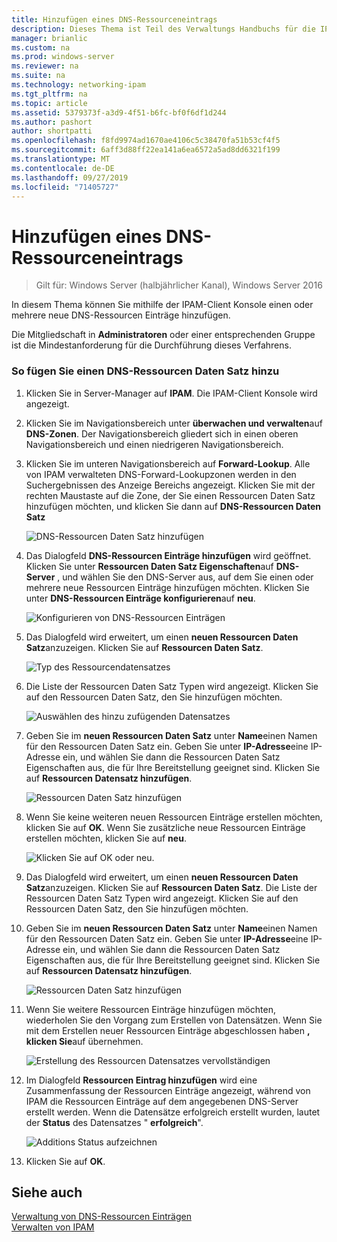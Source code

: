 ```yaml
---
title: Hinzufügen eines DNS-Ressourceneintrags
description: Dieses Thema ist Teil des Verwaltungs Handbuchs für die IP-Adressverwaltung (IPAM) in Windows Server 2016.
manager: brianlic
ms.custom: na
ms.prod: windows-server
ms.reviewer: na
ms.suite: na
ms.technology: networking-ipam
ms.tgt_pltfrm: na
ms.topic: article
ms.assetid: 5379373f-a3d9-4f51-b6fc-bf0f6df1d244
ms.author: pashort
author: shortpatti
ms.openlocfilehash: f8fd9974ad1670ae4106c5c38470fa51b53cf4f5
ms.sourcegitcommit: 6aff3d88ff22ea141a6ea6572a5ad8dd6321f199
ms.translationtype: MT
ms.contentlocale: de-DE
ms.lasthandoff: 09/27/2019
ms.locfileid: "71405727"
---
```

# <a name="add-a-dns-resource-record"></a>Hinzufügen eines DNS-Ressourceneintrags

>Gilt für: Windows Server (halbjährlicher Kanal), Windows Server 2016

In diesem Thema können Sie mithilfe der IPAM-Client Konsole einen oder mehrere neue DNS-Ressourcen Einträge hinzufügen.  
  
Die Mitgliedschaft in **Administratoren** oder einer entsprechenden Gruppe ist die Mindestanforderung für die Durchführung dieses Verfahrens.  
  
### <a name="to-add-a-dns-resource-record"></a>So fügen Sie einen DNS-Ressourcen Daten Satz hinzu  
  
1.  Klicken Sie in Server-Manager auf **IPAM**. Die IPAM-Client Konsole wird angezeigt.  
  
2.  Klicken Sie im Navigationsbereich unter **überwachen und verwalten**auf **DNS-Zonen**.  Der Navigationsbereich gliedert sich in einen oberen Navigationsbereich und einen niedrigeren Navigationsbereich.  
  
3.  Klicken Sie im unteren Navigationsbereich auf **Forward-Lookup**. Alle von IPAM verwalteten DNS-Forward-Lookupzonen werden in den Suchergebnissen des Anzeige Bereichs angezeigt. Klicken Sie mit der rechten Maustaste auf die Zone, der Sie einen Ressourcen Daten Satz hinzufügen möchten, und klicken Sie dann auf **DNS-Ressourcen Daten Satz**  
  
    ![DNS-Ressourcen Daten Satz hinzufügen](../../media/Add-a-DNS-Resource-Record/ipam_DNSrr_01.jpg)
  
4.  Das Dialogfeld **DNS-Ressourcen Einträge hinzufügen** wird geöffnet. Klicken Sie unter **Ressourcen Daten Satz Eigenschaften**auf **DNS-Server** , und wählen Sie den DNS-Server aus, auf dem Sie einen oder mehrere neue Ressourcen Einträge hinzufügen möchten. Klicken Sie unter **DNS-Ressourcen Einträge konfigurieren**auf **neu**.  
  
    ![Konfigurieren von DNS-Ressourcen Einträgen](../../media/Add-a-DNS-Resource-Record/ipam_DNSrr_02.jpg)  
  
5.  Das Dialogfeld wird erweitert, um einen **neuen Ressourcen Daten Satz**anzuzeigen. Klicken Sie auf **Ressourcen Daten Satz**.  
  
    ![Typ des Ressourcendatensatzes](../../media/Add-a-DNS-Resource-Record/ipam_DNSrr_03.jpg)  
  
6.  Die Liste der Ressourcen Daten Satz Typen wird angezeigt. Klicken Sie auf den Ressourcen Daten Satz, den Sie hinzufügen möchten.  
  
    ![Auswählen des hinzu zufügenden Datensatzes](../../media/Add-a-DNS-Resource-Record/ipam_DNSrr_04.jpg)  
  
7.  Geben Sie im **neuen Ressourcen Daten Satz** unter **Name**einen Namen für den Ressourcen Daten Satz ein. Geben Sie unter **IP-Adresse**eine IP-Adresse ein, und wählen Sie dann die Ressourcen Daten Satz Eigenschaften aus, die für Ihre Bereitstellung geeignet sind. Klicken Sie auf **Ressourcen Datensatz hinzufügen**.  
  
    ![Ressourcen Daten Satz hinzufügen](../../media/Add-a-DNS-Resource-Record/ipam_DNSrr_06.jpg)  
  
8.  Wenn Sie keine weiteren neuen Ressourcen Einträge erstellen möchten, klicken Sie auf **OK**. Wenn Sie zusätzliche neue Ressourcen Einträge erstellen möchten, klicken Sie auf **neu**.  
  
    ![Klicken Sie auf OK oder neu.](../../media/Add-a-DNS-Resource-Record/ipam_DNSrr_r2_01.jpg)
  
9. Das Dialogfeld wird erweitert, um einen **neuen Ressourcen Daten Satz**anzuzeigen. Klicken Sie auf **Ressourcen Daten Satz**. Die Liste der Ressourcen Daten Satz Typen wird angezeigt. Klicken Sie auf den Ressourcen Daten Satz, den Sie hinzufügen möchten.  
  
10. Geben Sie im **neuen Ressourcen Daten Satz** unter **Name**einen Namen für den Ressourcen Daten Satz ein. Geben Sie unter **IP-Adresse**eine IP-Adresse ein, und wählen Sie dann die Ressourcen Daten Satz Eigenschaften aus, die für Ihre Bereitstellung geeignet sind. Klicken Sie auf **Ressourcen Datensatz hinzufügen**.  
  
    ![Ressourcen Daten Satz hinzufügen](../../media/Add-a-DNS-Resource-Record/ipam_DNSrr_r2_02.jpg)  
  
11. Wenn Sie weitere Ressourcen Einträge hinzufügen möchten, wiederholen Sie den Vorgang zum Erstellen von Datensätzen. Wenn Sie mit dem Erstellen neuer Ressourcen Einträge abgeschlossen haben **, klicken Sie**auf übernehmen.  
  
    ![Erstellung des Ressourcen Datensatzes vervollständigen](../../media/Add-a-DNS-Resource-Record/ipam_DNSrr_r2_03.jpg)  
  
12. Im Dialogfeld **Ressourcen Eintrag hinzufügen** wird eine Zusammenfassung der Ressourcen Einträge angezeigt, während von IPAM die Ressourcen Einträge auf dem angegebenen DNS-Server erstellt werden. Wenn die Datensätze erfolgreich erstellt wurden, lautet der **Status** des Datensatzes " **erfolgreich**".  
  
    ![Additions Status aufzeichnen](../../media/Add-a-DNS-Resource-Record/ipam_DNSrr_r2_04.jpg)  
  
13. Klicken Sie auf **OK**.  
  
## <a name="see-also"></a>Siehe auch  
[Verwaltung von DNS-Ressourcen Einträgen](DNS-Resource-Record-Management.md)  
[Verwalten von IPAM](Manage-IPAM.md)  
  


